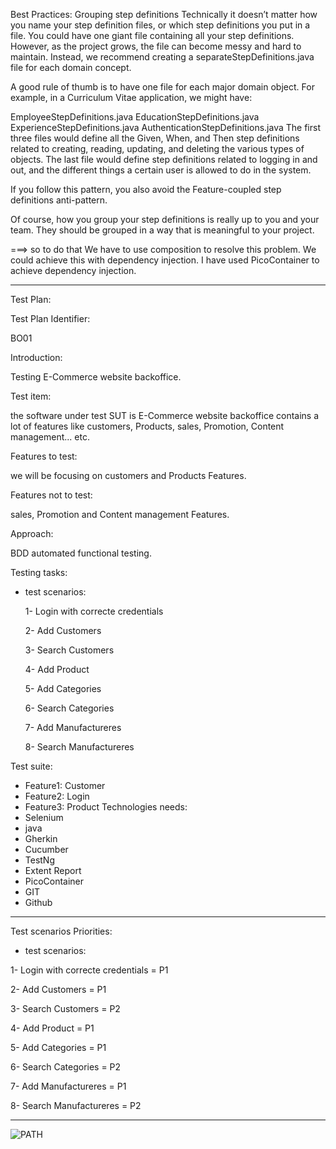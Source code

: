 Best Practices:
Grouping step definitions
Technically it doesn’t matter how you name your step definition files, or which step definitions you put in a file. You could have one giant file containing all your step definitions. However, as the project grows, the file can become messy and hard to maintain. Instead, we recommend creating a separateStepDefinitions.java file for each domain concept.

A good rule of thumb is to have one file for each major domain object.
For example, in a Curriculum Vitae application, we might have:

EmployeeStepDefinitions.java
EducationStepDefinitions.java
ExperienceStepDefinitions.java
AuthenticationStepDefinitions.java
The first three files would define all the Given, When, and Then step definitions related to creating, reading, updating, and deleting the various types of objects. The last file would define step definitions related to logging in and out, and the different things a certain user is allowed to do in the system.

If you follow this pattern, you also avoid the Feature-coupled step definitions anti-pattern.

Of course, how you group your step definitions is really up to you and your team. They should be grouped in a way that is meaningful to your project.

===> so to do that We have to use composition to resolve this problem. We could achieve this with dependency injection. I have used PicoContainer to achieve dependency injection.

------------------------------------------------------------------------------------------------------

Test Plan:

Test Plan Identifier: 

BO01

Introduction: 

Testing E-Commerce website backoffice.

Test item: 

the software under test SUT is E-Commerce website backoffice contains a lot of features like customers, Products, sales, Promotion, Content management... etc.

Features to test: 

we will be focusing on customers and Products Features.

Features not to test: 

sales, Promotion and Content management Features.

Approach: 

BDD  automated functional testing.

Testing tasks: 

- test scenarios:

  1- Login with correcte credentials
  
  2- Add Customers
  
  3- Search Customers
  
  4- Add Product
  
  5- Add Categories
  
  6- Search Categories
  
  7- Add Manufactureres
  
  8- Search Manufactureres
  
Test suite: 
- Feature1: Customer
- Feature2: Login
- Feature3: Product
Technologies needs:
- Selenium
- java
- Gherkin
- Cucumber
- TestNg
- Extent Report
- PicoContainer
- GIT
- Github
  
  
----------------------------------------------------------------------
 
 Test scenarios Priorities:
 
 - test scenarios:
   
  1- Login with correcte credentials = P1
   
  2- Add Customers = P1
  
  3- Search Customers = P2
  
  4- Add Product = P1
  
  5- Add Categories = P1
  
  6- Search Categories = P2
  
  7- Add Manufactureres = P1
  
  8- Search Manufactureres = P2
  
   
------------------------------------------------------------------------ 


![PATH](https://github.com/Mariem-ro/BDD_Cucumber_Selenium_java/assets/66451325/5c15d2a0-06bf-4375-ab8b-98c381da83b3)


